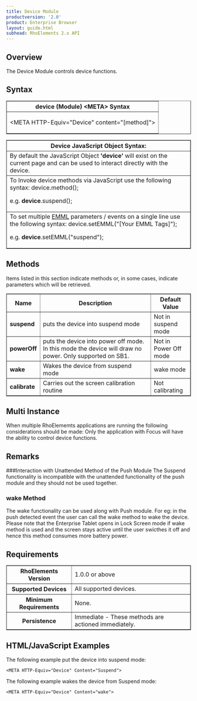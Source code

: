 ```yaml
---
title: Device Module
productversion: '2.0'
product: Enterprise Browser
layout: guide.html
subhead: RhoElements 2.x API
---
```


## Overview
The Device Module controls device functions.

## Syntax
<table class="facelift" style="width:100%" border="1" padding="5px"> <tr><th class="tableHeading">device (Module) &lt;META&gt; Syntax
</th></tr><tr><td class="clsSyntaxCells clsOddRow"><p>&lt;META HTTP-Equiv="Device" content="[method]"&gt;</p></td></tr></table>
<table class="facelift" style="width:100%" border="1" padding="5px"> <tr><th class="tableHeading">Device JavaScript Object Syntax:</th></tr><tr><td class="clsSyntaxCells clsOddRow">
By default the JavaScript Object <b>'device'</b> will exist on the current page and can be used to interact directly with the device.
</td></tr><tr><td class="clsSyntaxCells clsEvenRow">
To Invoke device methods via JavaScript use the following syntax: device.method();
<P />e.g. <b>device</b>.suspend();
</td></tr><tr><td class="clsSyntaxCells clsEvenRow">							
To set multiple <a href="../EMMLOverview">EMML</a> parameters / events on a single line use the following syntax: device.setEMML("[Your EMML Tags]");
<P />
e.g. <b>device</b>.setEMML("suspend");							
</td></tr></table>
	

## Methods


Items listed in this section indicate methods or, in some cases, indicate parameters which will be retrieved.

<table class="facelift" style="width:100%" border="1" padding="5px"> <col width="10%" /><col width="68%" /><col width="22%" /><tr><th class="tableHeading">Name</th><th class="tableHeading">Description</th><th class="tableHeading">Default Value</th></tr><tr><td class="clsSyntaxCells clsOddRow"><b>suspend</b></td><td class="clsSyntaxCells clsOddRow">puts the device into suspend mode</td><td class="clsSyntaxCells clsOddRow">Not in suspend mode</td></tr><tr><td class="clsSyntaxCells clsEvenRow"><b>powerOff</b></td><td class="clsSyntaxCells clsEvenRow">puts the device into power off mode. In this mode the device will draw no power. Only supported on SB1.</td><td class="clsSyntaxCells clsEvenRow">Not in Power Off mode</td></tr><tr><td class="clsSyntaxCells clsOddRow"><b>wake</b></td><td class="clsSyntaxCells clsOddRow">Wakes the device from suspend mode</td><td class="clsSyntaxCells clsOddRow">wake mode</td></tr><tr><td class="clsSyntaxCells clsEvenRow"><b>calibrate</b></td><td class="clsSyntaxCells clsEvenRow">Carries out the screen calibration routine</td><td class="clsSyntaxCells clsEvenRow">Not calibrating</td></tr></table>



## Multi Instance
When multiple RhoElememts applications are running the following considerations should be made: Only the application with Focus will have the ability to control device functions.


## Remarks


###Interaction with Unattended Method of the Push Module
The Suspend functionality is incompatible with the unattended functionality of the push module and they should not be used together.


### wake Method
The wake functionality can be used along with Push module. For eg: in the push detected event the user can call the wake method to wake the device. Please note that the Enterprise Tablet opens in Lock Screen mode if wake method is used and the screen stays active until the user swicthes it off and hence this method consumes more battery power.




## Requirements

<table class="facelift" style="width:100%" border="1" padding="5px"> <tr><th class="tableHeading">RhoElements Version</th><td class="clsSyntaxCell clsEvenRow">1.0.0 or above
</td></tr><tr><th class="tableHeading">Supported Devices</th><td class="clsSyntaxCell clsOddRow">All supported devices.</td></tr><tr><th class="tableHeading">Minimum Requirements</th><td class="clsSyntaxCell clsOddRow">None.</td></tr><tr><th class="tableHeading">Persistence</th><td class="clsSyntaxCell clsEvenRow">Immediate - These methods are actioned immediately.</td></tr></table>


## HTML/JavaScript Examples

The following example put the device into suspend mode:

	<META HTTP-Equiv="Device" Content="Suspend">
	
The following example wakes the device from Suspend mode:

	<META HTTP-Equiv="Device" Content="wake">
	



